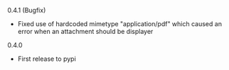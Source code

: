 
0.4.1 (Bugfix)
- Fixed use of hardcoded mimetype "application/pdf" which caused an error when an attachment should be displayer

0.4.0
- First release to pypi
